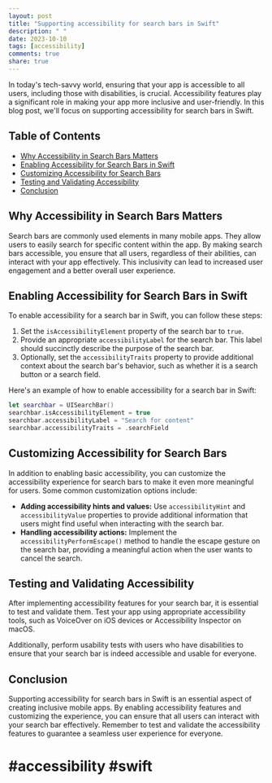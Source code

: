 ```yaml
---
layout: post
title: "Supporting accessibility for search bars in Swift"
description: " "
date: 2023-10-10
tags: [accessibility]
comments: true
share: true
---
```


In today's tech-savvy world, ensuring that your app is accessible to all users, including those with disabilities, is crucial. Accessibility features play a significant role in making your app more inclusive and user-friendly. In this blog post, we'll focus on supporting accessibility for search bars in Swift. 

## Table of Contents

- [Why Accessibility in Search Bars Matters](#why-accessibility-in-search-bars-matters)
- [Enabling Accessibility for Search Bars in Swift](#enabling-accessibility-for-search-bars-in-swift)
- [Customizing Accessibility for Search Bars](#customizing-accessibility-for-search-bars)
- [Testing and Validating Accessibility](#testing-and-validating-accessibility)
- [Conclusion](#conclusion)


## Why Accessibility in Search Bars Matters

Search bars are commonly used elements in many mobile apps. They allow users to easily search for specific content within the app. By making search bars accessible, you ensure that all users, regardless of their abilities, can interact with your app effectively. This inclusivity can lead to increased user engagement and a better overall user experience. 

## Enabling Accessibility for Search Bars in Swift

To enable accessibility for a search bar in Swift, you can follow these steps:

1. Set the `isAccessibilityElement` property of the search bar to `true`.
2. Provide an appropriate `accessibilityLabel` for the search bar. This label should succinctly describe the purpose of the search bar.
3. Optionally, set the `accessibilityTraits` property to provide additional context about the search bar's behavior, such as whether it is a search button or a search field.

Here's an example of how to enable accessibility for a search bar in Swift:

```swift
let searchbar = UISearchBar()
searchbar.isAccessibilityElement = true
searchbar.accessibilityLabel = "Search for content"
searchbar.accessibilityTraits = .searchField
```

## Customizing Accessibility for Search Bars

In addition to enabling basic accessibility, you can customize the accessibility experience for search bars to make it even more meaningful for users. Some common customization options include:

- **Adding accessibility hints and values:** Use `accessibilityHint` and `accessibilityValue` properties to provide additional information that users might find useful when interacting with the search bar.
- **Handling accessibility actions:** Implement the `accessibilityPerformEscape()` method to handle the escape gesture on the search bar, providing a meaningful action when the user wants to cancel the search.

## Testing and Validating Accessibility

After implementing accessibility features for your search bar, it is essential to test and validate them. Test your app using appropriate accessibility tools, such as VoiceOver on iOS devices or Accessibility Inspector on macOS. 

Additionally, perform usability tests with users who have disabilities to ensure that your search bar is indeed accessible and usable for everyone.

## Conclusion

Supporting accessibility for search bars in Swift is an essential aspect of creating inclusive mobile apps. By enabling accessibility features and customizing the experience, you can ensure that all users can interact with your search bar effectively. Remember to test and validate the accessibility features to guarantee a seamless user experience for everyone.

# #accessibility #swift
